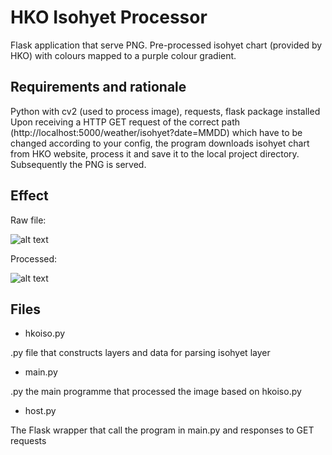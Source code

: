 # HKO Isohyet Processor

Flask application that serve PNG. Pre-processed isohyet chart (provided by HKO) with colours mapped to a purple colour gradient.

## Requirements and rationale
Python with cv2 (used to process image), requests, flask package installed
Upon receiving a HTTP GET request of the correct path (http://localhost:5000/weather/isohyet?date=MMDD) which have to be changed according to your config, the program downloads isohyet chart from HKO website, process it and save it to the local project directory. Subsequently the PNG is served.

## Effect

Raw file:

![alt text](https://github.com/streppyo/hko_isohyet_processer/blob/5ca4fd801e3ac11add5acd8f6048732497b01b66/hko_isohyet_processer/_src/rfmap24hrs07210000e.png)

Processed:

![alt text](https://github.com/streppyo/hko_isohyet_processer/blob/5ca4fd801e3ac11add5acd8f6048732497b01b66/hko_isohyet_processer/static/images/0721.png)

## Files

- hkoiso.py

.py file that constructs layers and data for parsing isohyet layer

- main.py

.py the main programme that processed the image based on hkoiso.py

- host.py

The Flask wrapper that call the program in main.py and responses to GET requests
